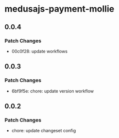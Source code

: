 # medusajs-payment-mollie

## 0.0.4

### Patch Changes

- 00c0f28: update workflows

## 0.0.3

### Patch Changes

- 6bf9f5e: chore: update version workflow

## 0.0.2

### Patch Changes

- chore: update changeset config
